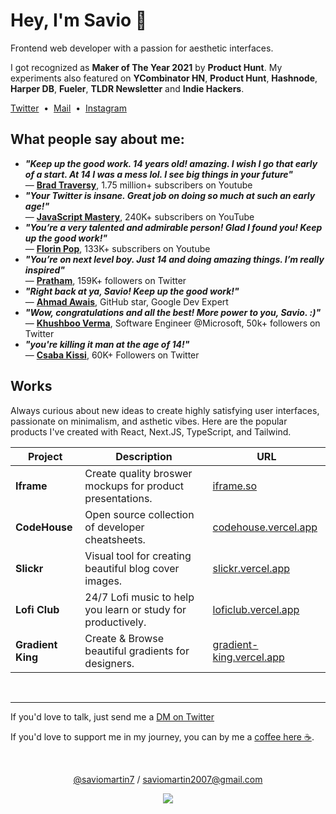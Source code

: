 # Hey, I'm Savio 👋

Frontend web developer with a passion for aesthetic interfaces.

I got recognized as **Maker of The Year 2021** by **Product Hunt**. My experiments also featured on **YCombinator HN**, **Product Hunt**, **Hashnode**, **Harper DB**, **Fueler**, **TLDR Newsletter** and **Indie Hackers**.

[Twitter](http://twitter.com/saviomartin7)&nbsp;&nbsp;•&nbsp;&nbsp;[Mail](mailto:saviomartin2007@gmail.com)&nbsp;&nbsp;•&nbsp;&nbsp;[Instagram](http://instagram.com/saviomartin7)
‎

## What people say about me:

- **_"Keep up the good work. 14 years old! amazing. I wish I go that early of a start. At 14 I was a mess lol. I see big things in your future"_** <br>
  — [**Brad Traversy**](https://www.youtube.com/traversymedia), 1.75 million+ subscribers on Youtube
- **_"Your Twitter is insane. Great job on doing so much at such an early age!"_** <br>
  — [**JavaScript Mastery**](https://www.youtube.com/c/JavaScriptMastery), 240K+ subscribers on YouTube
- **_"You’re a very talented and admirable person! Glad I found you! Keep up the good work!"_** <br>
  — [**Florin Pop**](https://www.youtube.com/florinpop), 133K+ subscribers on Youtube
- **_"You’re on next level boy. Just 14 and doing amazing things. I’m really inspired"_** <br>
  — [**Pratham**](https://twitter.com/Prathkum), 159K+ followers on Twitter
- **_"Right back at ya, Savio! Keep up the good work!"_** <br>
  — [**Ahmad Awais**](https://twitter.com/MrAhmadAwais), GitHub star, Google Dev Expert
- **_"Wow, congratulations and all the best! More power to you, Savio. :)"_** <br>
  — [**Khushboo Verma**](https://twitter.com/khushboooverma), Software Engineer @Microsoft, 50k+ followers on Twitter
- **_"you're killing it man at the age of 14!"_** <br>
  — [**Csaba Kissi**](https://twitter.com/csaba_kissi), 60K+ Followers on Twitter
  ‎

## Works

Always curious about new ideas to create highly satisfying user interfaces, passionate on minimalism, and asthetic vibes. Here are the popular products I've created with React, Next.JS, TypeScript, and Tailwind.

| Project           | Description                                                  | URL                                                          |
| ----------------- | ------------------------------------------------------------ | ------------------------------------------------------------ |
| **Iframe**        | Create quality broswer mockups for product presentations.    | [iframe.so](https://iframe.so/)                              |
| **CodeHouse**     | Open source collection of developer cheatsheets.             | [codehouse.vercel.app](https://codehouse.vercel.app/)        |
| **Slickr**        | Visual tool for creating beautiful blog cover images.        | [slickr.vercel.app](https://slickr.vercel.app/)              |
| **Lofi Club**     | 24/7 Lofi music to help you learn or study for productively. | [loficlub.vercel.app](https://loficlub.vercel.app/)          |
| **Gradient King** | Create & Browse beautiful gradients for designers.           | [gradient-king.vercel.app](https://gradient-king.vercel.app) |

‎

---

If you'd love to talk, just send me a [DM on Twitter](https://twitter.com/saviomartin7)

If you'd love to support me in my journey, you can by me a [coffee here ☕️](https://ko-fi.com/savio).

<br>

<p align='center'><a href="https://twitter.com/saviomartin7">@saviomartin7<a> / <a href="mailto:saviomartin2007@gmail.com">saviomartin2007@gmail.com<a></p>
<p align='center'><img src='https://visitor-badge.laobi.icu/badge?page_id=saviomartin&left_color=blue&left_text=Total%20Visitors&right_color=#0096c7'></p>
